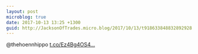 ```yaml
---
layout: post
microblog: true
date: 2017-10-13 13:25 +1300
guid: http://JacksonOfTrades.micro.blog/2017/10/13/t918633848832892928.html
---
```

@thehoennhippo [t.co/Ez4Bg4OS4...](https://t.co/Ez4Bg4OS4H)
